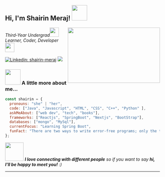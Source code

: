 <h2> Hi, I'm Shairin Meraj! <img src="https://media.giphy.com/media/mGcNjsfWAjY5AEZNw6/giphy.gif" width="50"></h2>
<img align='right' src="https://media2.giphy.com/media/hpXdHPfFI5wTABdDx9/giphy.gif?cid=790b76115bfb18ee3e11381368b839028094f6cbc7ddbaa4&rid=giphy.gif&ct=g" width="300" height="180">
<p><em>Third-Year Undergrad<img src="https://media.giphy.com/media/fYSnHlufseco8Fh93Z/giphy.gif" width="30"></br>Learner, Coder, Developer</a><img src="https://media.giphy.com/media/WUlplcMpOCEmTGBtBW/giphy.gif" width="30"> 
</em></p>

[![Linkedin: shairin-meraj](https://img.shields.io/badge/-shairin--meraj-blue?style=flat&logo=linkedin&labelColor=blue/)](https://www.linkedin.com/in/shairin-meraj-451524202/)
![](https://visitor-badge.glitch.me/badge?page_id=ShairinMeraj.ShairinMeraj)



### <img src="https://media.giphy.com/media/VgCDAzcKvsR6OM0uWg/giphy.gif" width="50"> A little more about me...  

```javascript
const shairin = {
  pronouns: "she" | "her",
  code: ["Java", "Javascript", "HTML", "CSS", "C++", "Python" ],
  askMeAbout: ["web dev", "tech", "books"],
  frameworks: ["Reactjs", "SpringBoot", "Nextjs", "BootStrap"],
  databases: ["mongo", "MySql"],
  currentFocus: "Learning Spring Boot",
  funFact: "There are two ways to write error-free programs; only the third one works"
};
```

<img src="https://media.giphy.com/media/LnQjpWaON8nhr21vNW/giphy.gif" width="60"> <em><b>I love connecting with different people</b> so if you want to say <b>hi, I'll be happy to meet you!</b> :)</em>

---

